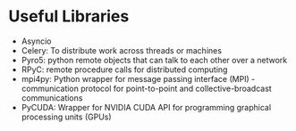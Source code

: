 # Useful Libraries
- Asyncio
- Celery: To distribute work across threads or machines
- Pyro5: python remote objects that can talk to each other over a network
- RPyC: remote procedure calls for distributed computing
- mpi4py: Python wrapper for message passing interface (MPI) - communication protocol for point-to-point and collective-broadcast communications
- PyCUDA: Wrapper for NVIDIA CUDA API for programming graphical processing units (GPUs)